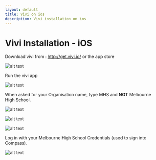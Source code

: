 ```yaml
---
layout: default
title: Vivi on ios
description: Vivi installation on ios
---
```


# Vivi Installation - iOS

Download vivi from : http://get.vivi.io/ or the app store

![alt text][download]

Run the vivi app

![alt text][app]

When asked for your Organisation name, type MHS and **NOT** Melbourne High School.

![alt text][badName]

![alt text][goodName]



![alt text][login]


Log in with your Melbourne High School Credentials (used to sign into Compass).

![alt text][room]

[download]: http://i.imgur.com/Ck2ALp7.jpg

[app]: http://i.imgur.com/27vSYVP.jpg
[goodName]: http://i.imgur.com/DNCkoq6.jpg
[badName]: http://lodash.xyz/i/zuub1.jpg
[login]: http://i.imgur.com/QpB0wPe.jpg

[room]: http://i.imgur.com/FI3RDmo.jpg
